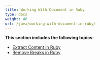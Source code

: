 ```yaml
---
title: Working With Document in Ruby
type: docs
weight: 40
url: /java/working-with-document-in-ruby/
---
```


**This section includes the following topics:**

- [Extract Content in Ruby](https://docs.aspose.com/words/java/extract-content-in-ruby/)
- [Remove Breaks in Ruby](https://docs.aspose.com/words/java/remove-breaks-in-ruby/)
